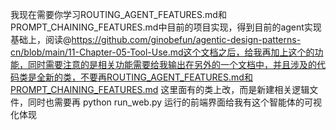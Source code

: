 我现在需要你学习ROUTING_AGENT_FEATURES.md和PROMPT_CHAINING_FEATURES.md中目前的项目实现，得到目前的agent实现基础上，阅读@https://github.com/ginobefun/agentic-design-patterns-cn/blob/main/11-Chapter-05-Tool-Use.md这个文档之后，给我再加上这个的功能，同时需要注意的是相关功能需要给我输出在另外的一个文档中，并且涉及的代码类是全新的类，不要再ROUTING_AGENT_FEATURES.md和PROMPT_CHAINING_FEATURES.md 这里面有的类上改，而是新建相关逻辑文件，同时也需要再 python run_web.py 运行的前端界面给我有这个智能体的可视化体现